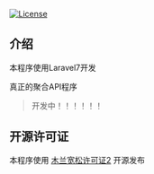 [![License](https://img.shields.io/badge/license-MulanPSL%201.0-brightgreen.svg)](https://github.com/midsmr/API/blob/main/LICENSE)

## 介绍
本程序使用Laravel7开发

真正的聚合API程序

>
>开发中！！！！！！
>

## 开源许可证
本程序使用 [木兰宽松许可证2](http://license.coscl.org.cn/MulanPSL2) 开源发布
